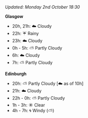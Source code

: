 *Updated: Monday 2nd October 18:30*

**Glasgow**

* 20h, 21h: :cloud: Cloudy
* 22h: :umbrella: Rainy
* 23h: :cloud: Cloudy
* 0h - 5h: :partly_sunny: Partly Cloudy
* 6h: :cloud: Cloudy
* 7h: :partly_sunny: Partly Cloudy

**Edinburgh**

* 20h: :partly_sunny: Partly Cloudy [:cloud: as of 10h]
* 21h: :cloud: Cloudy
* 22h - 0h: :partly_sunny: Partly Cloudy
* 1h - 3h: :sunny: Clear
* 4h - 7h: :cyclone: Windy (:partly_sunny:)
